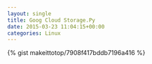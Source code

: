 ```yaml
---
layout: single                                                                                                              
title: Goog Cloud Storage.Py                                                                                                                       
date: 2015-03-23 11:04:15+00:00                                                                                                                        
categories: Linux                                                                                                                
---                                                                                                                              
```


{% gist makeittotop/7908f417bddb7196a416 %}                                                                                                           

